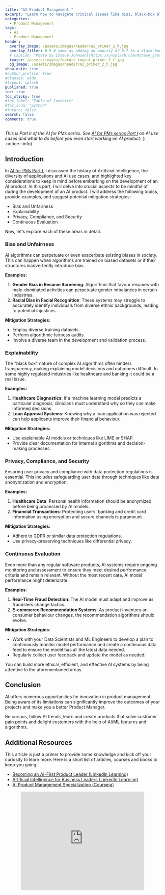 ```yaml
---
title: "AI Product Management "
excerpt: "Learn how to navigate critical issues like bias, black-box algorithms, and data security, while setting up for ongoing success through continuous evaluation."
categories:
  - Product Management
tags:
  - AI
  - Product Management
header:
  overlay_image: /assets/images/header/ai_primer_2_h.jpg
  overlay_filter: 0.5 # same as adding an opacity of 0.7 to a black background
  # caption: "Photo by [Steve Johnson](https://unsplash.com/@steve_j?utm_source=unsplash&utm_medium=referral&utm_content=creditCopyText) on [**Unsplash**](https://unsplash.com/photos/ZPOoDQc8yMw?utm_source=unsplash&utm_medium=referral&utm_content=creditCopyText)"
  teaser: /assets/images/feature_row/ai_primer_2_f.jpg
  og_image: /assets/images/header/ai_primer_2_h.jpg
show_date: true
#author_profile: true
#classes: wide
#layout: splash
published: true
toc: true
toc_sticky: true
#toc_label: "Table of Contexts"
#toc_icon: "python"  
#future: false
search: false
comments: true
---
```


_This is Part II of the AI for PMs series. See [AI for PMs series Part I](/AI-primer-for-pm/) on AI use cases and what to do before you even start working on AI product._
{: .notice--info}


## Introduction

In [AI for PMs Part I](/AI-primer-for-pm/), I discussed the history of Artificial Intelligence, the diversity of applications and AI use cases, and highlighted key considerations to keep in mind before embarking on the development of an AI product. In this part, I will delve into crucial aspects to be mindful of during the development of an AI product. I will address the following topics, provide examples, and suggest potential mitigation strategies:

- Bias and Unfairness
- Explainability
- Privacy, Compliance, and Security
- Continuous Evaluation

Now, let's explore each of these areas in detail.

### Bias and Unfairness
AI algorithms can perpetuate or even exacerbate existing biases in society. This can happen when algorithms are trained on biased datasets or if their structures inadvertently introduce bias.

**Examples:**

1. **Gender Bias in Resume Screening**: Algorithms that favour resumes with male-dominated activities can perpetuate gender imbalances in certain industries.
2. **Racial Bias in Facial Recognition**: These systems may struggle to accurately identify individuals from diverse ethnic backgrounds, leading to potential injustices.

**Mitigation Strategies:**
- Employ diverse training datasets.
- Perform algorithmic fairness audits.
- Involve a diverse team in the development and validation process.

### Explainability
The "black box" nature of complex AI algorithms often hinders transparency, making explaining model decisions and outcomes difficult. In some highly regulated industries like healthcare and banking it could be a real issue. 

**Examples:**
1. **Healthcare Diagnostics**: If a machine learning model predicts a particular diagnosis, clinicians must understand why so they can make informed decisions.
2. **Loan Approval Systems**: Knowing why a loan application was rejected can help applicants improve their financial behaviour.

**Mitigation Strategies:**
- Use explainable AI models or techniques like LIME or SHAP.
- Provide clear documentation for internal algorithms and decision-making processes.

### Privacy, Compliance, and Security
Ensuring user privacy and compliance with data protection regulations is essential. This includes safeguarding user data through techniques like data anonymization and encryption.

**Examples:**
1. **Healthcare Data**: Personal health information should be anonymized before being processed by AI models.
2. **Financial Transactions**: Protecting users' banking and credit card information using encryption and secure channels is paramount.

**Mitigation Strategies:**
- Adhere to GDPR or similar data protection regulations.
- Use privacy-preserving techniques like differential privacy.

### Continuous Evaluation
Even more than any regular software products, AI systems require ongoing monitoring and assessment to ensure they meet desired performance criteria and remain relevant. Without the most recent data, AI model performance might deteriorate.

**Examples**:
1. **Real-Time Fraud Detection**: The AI model must adapt and improve as fraudsters change tactics.
2. **E-commerce Recommendation Systems**: As product inventory or consumer behaviour changes, the recommendation algorithms should evolve.

**Mitigation Strategies**:
- Work with your Data Scientists and ML Engineers to develop a plan to continuously monitor model performance and create a continuous data feed to ensure the model has all the latest data needed.
- Regularly collect user feedback and update the model as needed.


You can build more ethical, efficient, and effective AI systems by being attentive to the aforementioned areas.

## Conclusion

AI offers numerous opportunities for innovation in product management. Being aware of its limitations can significantly improve the outcomes of your projects and make you a better Product Manager. 

Be curious, follow AI trends, learn and create products that solve customer pain points and delight customers with the help of AI/ML features and algorithms. 

## Additional Resources

This article is just a primer to provide some knowledge and kick off your curiosity to learn more. Here is a short list of articles, courses and books to keep you going:

- [Becoming an AI-First Product Leader (LinkedIn Learning)](https://www.linkedin.com/learning/becoming-an-ai-first-product-leader/becoming-an-ai-first-product-leader?autoplay=true&u=2142274)
- [Artificial Intelligence for Business Leaders (LinkedIn Learning)](https://www.linkedin.com/learning/artificial-intelligence-for-business-leaders/welcome-to-the-course?autoplay=true&u=2142274)
- [AI Product Management Specialization (Coursera)](https://www.coursera.org/specializations/ai-product-management-duke)

<div style="text-align: center;">
<iframe src="https://artkreimer.substack.com/embed" title="Newspaper sign up" height="320" width="400" style="border:1px solid #EEE; background:white;" frameborder="0" scrolling="no" ></iframe>
</div>